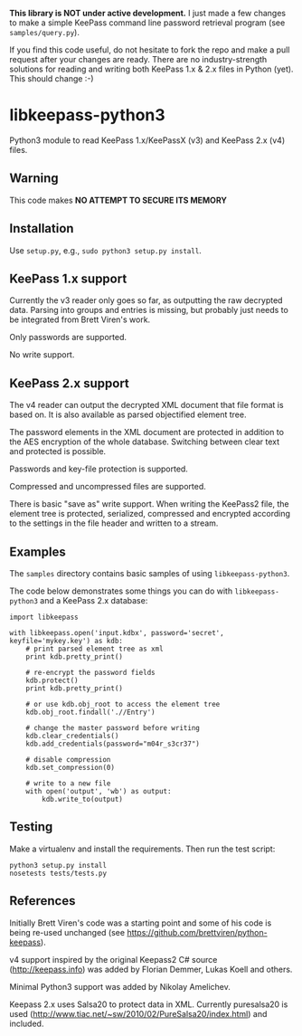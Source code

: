 **This library is NOT under active development.** I just made a few changes to make a simple KeePass command line password retrieval program (see `samples/query.py`).

If you find this code useful, do not hesitate to fork the repo and make a pull request after your changes are ready. There are no industry-strength solutions for reading and writing both KeePass 1.x & 2.x files in Python (yet). This should change :-)


libkeepass-python3
==================

Python3 module to read KeePass 1.x/KeePassX (v3) and KeePass 2.x (v4) files.

Warning
-------

This code makes **NO ATTEMPT TO SECURE ITS MEMORY**

Installation
------------

Use `setup.py`, e.g., `sudo python3 setup.py install`.

KeePass 1.x support
-------------------

Currently the v3 reader only goes so far, as outputting the raw decrypted data.
Parsing into groups and entries is missing, but probably just needs to be 
integrated from Brett Viren's work.

Only passwords are supported.

No write support.

KeePass 2.x support
-------------------

The v4 reader can output the decrypted XML document that file format is based
on. It is also available as parsed objectified element tree.

The password elements in the XML document are protected in addition to the AES
encryption of the whole database. Switching between clear text and protected is
possible.

Passwords and key-file protection is supported.

Compressed and uncompressed files are supported.

There is basic "save as" write support. When writing the KeePass2 file, the
element tree is protected, serialized, compressed and encrypted according to the
settings in the file header and written to a stream.

Examples
--------

The `samples` directory contains basic samples of using `libkeepass-python3`.

The code below demonstrates some things you can do with `libkeepass-python3` and a KeePass 2.x database:

    import libkeepass
    
    with libkeepass.open('input.kdbx', password='secret', keyfile='mykey.key') as kdb:
        # print parsed element tree as xml
        print kdb.pretty_print()
        
        # re-encrypt the password fields
        kdb.protect()
        print kdb.pretty_print()
        
        # or use kdb.obj_root to access the element tree
        kdb.obj_root.findall('.//Entry')
        
        # change the master password before writing
        kdb.clear_credentials()
        kdb.add_credentials(password="m04r_s3cr37")
        
        # disable compression
        kdb.set_compression(0)
        
        # write to a new file
        with open('output', 'wb') as output:
            kdb.write_to(output)

Testing
-------

Make a virtualenv and install the requirements. Then run the test script:

    python3 setup.py install
    nosetests tests/tests.py


References
----------

Initially Brett Viren's code was a starting point and some of his code is being
re-used unchanged (see https://github.com/brettviren/python-keepass).

v4 support inspired by the original Keepass2 C# source (http://keepass.info)
was added by Florian Demmer, Lukas Koell and others.

Minimal Python3 support was added by Nikolay Amelichev.

Keepass 2.x uses Salsa20 to protect data in XML. Currently puresalsa20 is used
(http://www.tiac.net/~sw/2010/02/PureSalsa20/index.html) and included.

